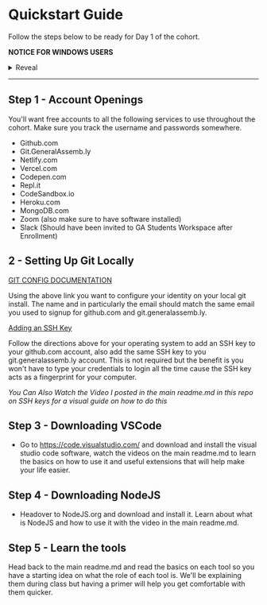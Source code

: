 # Quickstart Guide

Follow the steps below to be ready for Day 1 of the cohort.

**NOTICE FOR WINDOWS USERS**

<details>
<summary>
Reveal
</summary>
<p>

Bash is the default shell environment in unix based systems (Mac and Linux). Windows is not unix based which is the primary reason we heavily discourage going through the course with a windows environment although there are several options on how to use your windows machine in the course.

1. Install Xubuntu (https://xubuntu.org/) as a second operating on your machine (This is in my opinion the best option and a tutorial how to do so is here: https://www.lifewire.com/guide-to-installing-xubuntu-linux-2202075)

2. Use Windows Subsystem for Linux to have a Linux environment in your windows install (here is a tutorial => https://www.windowscentral.com/install-windows-subsystem-linux-windows-10 keep in mind any WSL specific issues will be on you to troubleshoot throughout the course)

3. Install Xubuntu into a virtual machine using VirtualBox (tutorial: https://lmtools.com/setup-ubuntu-virtual-machine-in-windows-using-oracle-virtualbox warning this can slow depending on the resources you share with the virtual machine)

4. Just use windows but install git-bash to have access to a bash shell in your windows file system, it's not exactly the same and will have minor differences along the way. I'll add a section later with tips if you decide not to go with option 1 which I HIGHLY recommend as the best option. (https://gitforwindows.org/)

</p>
</details>

---

## Step 1 - Account Openings

You'll want free accounts to all the following services to use throughout the cohort. Make sure you track the username and passwords somewhere.

- Github.com
- Git.GeneralAssemb.ly
- Netlify.com
- Vercel.com
- Codepen.com
- Repl.it
- CodeSandbox.io
- Heroku.com
- MongoDB.com
- Zoom (also make sure to have software installed)
- Slack (Should have been invited to GA Students Workspace after Enrollment)

## 2 - Setting Up Git Locally

[GIT CONFIG DOCUMENTATION](https://git-scm.com/book/en/v2/Getting-Started-First-Time-Git-Setup)

Using the above link you want to configure your identity on your local git install. The name and in particularly the email should match the same email you used to signup for github.com and git.generalassemb.ly.

[Adding an SSH Key](https://docs.github.com/en/enterprise-server@2.20/github/authenticating-to-github/adding-a-new-ssh-key-to-your-github-account)

Follow the directions above for your operating system to add an SSH key to your github.com account, also add the same SSH key to you git.generalassemb.ly account. This is not required but the benefit is you won't have to type your credentials to login all the time cause the SSH key acts as a fingerprint for your computer.

_You Can Also Watch the Video I posted in the main readme.md in this repo on SSH keys for a visual guide on how to do this_

## Step 3 - Downloading VSCode

- Go to https://code.visualstudio.com/ and download and install the visual studio code software, watch the videos on the main readme.md to learn the basics on how to use it and useful extensions that will help make your life easier.

## Step 4 - Downloading NodeJS

- Headover to NodeJS.org and download and install it. Learn about what is NodeJS and how to use it with the video in the main readme.md.

## Step 5 - Learn the tools

Head back to the main readme.md and read the basics on each tool so you have a starting idea on what the role of each tool is. We'll be explaining them during class but having a primer will help you get comfortable with them quicker.
